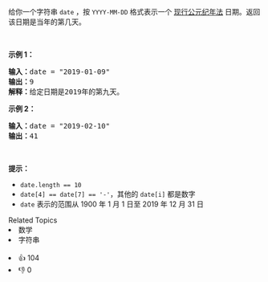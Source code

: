 <p>给你一个字符串&nbsp;<code>date</code> ，按 <code>YYYY-MM-DD</code> 格式表示一个 <a href="https://baike.baidu.com/item/公元/17855" target="_blank">现行公元纪年法</a> 日期。返回该日期是当年的第几天。</p>

<p>&nbsp;</p>

<p><strong>示例 1：</strong></p>

<pre>
<strong>输入：</strong>date = "2019-01-09"
<strong>输出：</strong>9
<strong>解释：</strong>给定日期是2019年的第九天。</pre>

<p><strong>示例 2：</strong></p>

<pre>
<strong>输入：</strong>date = "2019-02-10"
<strong>输出：</strong>41
</pre>

<p>&nbsp;</p>

<p><strong>提示：</strong></p>

<ul> 
 <li><code>date.length == 10</code></li> 
 <li><code>date[4] == date[7] == '-'</code>，其他的&nbsp;<code>date[i]</code>&nbsp;都是数字</li> 
 <li><code>date</code> 表示的范围从 1900 年 1 月 1 日至 2019 年 12 月 31 日</li> 
</ul>

<div><div>Related Topics</div><div><li>数学</li><li>字符串</li></div></div><br><div><li>👍 104</li><li>👎 0</li></div>
